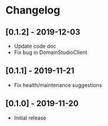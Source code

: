 # Changelog

## [0.1.2] - 2019-12-03

* Update code doc
* Fix bug in DomainStudioClient

## [0.1.1] - 2019-11-21

* Fix health/maintenance suggestions

## [0.1.0] - 2019-11-20

* Initial release
